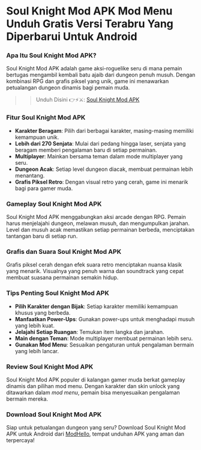 # Soul Knight Mod APK Mod Menu Unduh Gratis Versi Terabru Yang Diperbarui Untuk Android

### Apa Itu Soul Knight Mod APK?

Soul Knight Mod APK adalah game aksi-roguelike seru di mana pemain bertugas mengambil kembali batu ajaib dari dungeon penuh musuh. Dengan kombinasi RPG dan grafis piksel yang unik, game ini menawarkan petualangan dungeon dinamis bagi pemain muda.


>>Unduh Disini 👉⚡⚔️: [Soul Knight Mod APK](https://modhello.com/soul-knight-prequel/)

### Fitur Soul Knight Mod APK

- **Karakter Beragam**: Pilih dari berbagai karakter, masing-masing memiliki kemampuan unik.
- **Lebih dari 270 Senjata**: Mulai dari pedang hingga laser, senjata yang beragam memberi pengalaman baru di setiap permainan.
- **Multiplayer**: Mainkan bersama teman dalam mode multiplayer yang seru.
- **Dungeon Acak**: Setiap level dungeon diacak, membuat permainan lebih menantang.
- **Grafis Piksel Retro**: Dengan visual retro yang cerah, game ini menarik bagi para gamer muda.

### Gameplay Soul Knight Mod APK

Soul Knight Mod APK menggabungkan aksi arcade dengan RPG. Pemain harus menjelajahi dungeon, melawan musuh, dan mengumpulkan jarahan. Level dan musuh acak memastikan setiap permainan berbeda, menciptakan tantangan baru di setiap run.

### Grafis dan Suara Soul Knight Mod APK

Grafis piksel cerah dengan efek suara retro menciptakan nuansa klasik yang menarik. Visualnya yang penuh warna dan soundtrack yang cepat membuat suasana permainan semakin hidup.

### Tips Penting Soul Knight Mod APK

- **Pilih Karakter dengan Bijak**: Setiap karakter memiliki kemampuan khusus yang berbeda.
- **Manfaatkan Power-Ups**: Gunakan power-ups untuk menghadapi musuh yang lebih kuat.
- **Jelajahi Setiap Ruangan**: Temukan item langka dan jarahan.
- **Main dengan Teman**: Mode multiplayer membuat permainan lebih seru.
- **Gunakan Mod Menu**: Sesuaikan pengaturan untuk pengalaman bermain yang lebih lancar.

### Review Soul Knight Mod APK

Soul Knight Mod APK populer di kalangan gamer muda berkat gameplay dinamis dan pilihan mod menu. Dengan karakter dan skin unlock yang ditawarkan dalam *mod menu*, pemain bisa menyesuaikan pengalaman bermain mereka.

### Download Soul Knight Mod APK

Siap untuk petualangan dungeon yang seru? Download Soul Knight Mod APK untuk Android dari [ModHello](https://modhello.com), tempat unduhan APK yang aman dan terpercaya!
